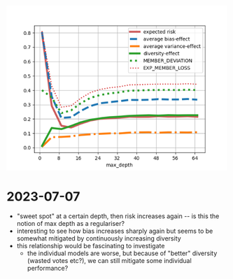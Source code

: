 ![Plot](line-plot.png)

# 2023-07-07

- "sweet spot" at a certain depth, then risk increases again -- is this the notion of max depth as a regulariser?
- interesting to see how bias increases sharply again but seems to be somewhat mitigated by
    continuously increasing diversity
- this relationship would be fascinating to investigate
    - the individual models are worse, but because of "better" diversity (wasted votes etc?), we can still mitigate
        some individual performance?
